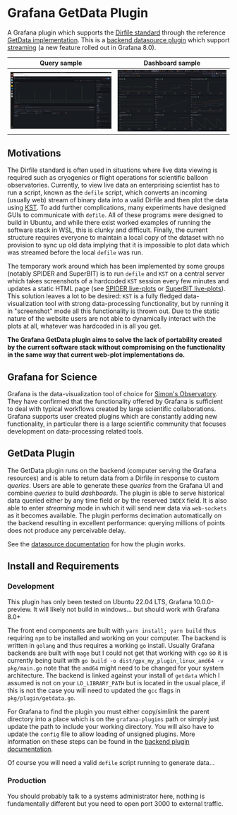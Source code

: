# Grafana GetData Plugin

A Grafana plugin which supports the [Dirfile standard](https://getdata.sourceforge.net/dirfile.html) through the reference [GetData implementation](https://github.com/ketiltrout/getdata). This is a [backend datasource plugin](https://grafana.com/docs/grafana/latest/developers/plugins/backend/) which support [streaming](https://grafana.com/docs/grafana/latest/setup-grafana/set-up-grafana-live/) (a new feature rolled out in Grafana 8.0).

| Query sample | Dashboard sample |
| ------------ | ---------------- |
| <img src="assets/query_bit.png" width = "720"> | <img src="assets/dashboard_bit.png" width = "720"> |

## Motivations

The Dirfile standard is often used in situations where live data viewing is required such as cryogenics or flight operations for scientific balloon observatories. Currently, to view live data an enterprising scientist has to run a script, known as the `defile` script, which converts an incoming (usually web) stream of binary data into a valid Dirfile and then plot the data using [KST](https://kst-plot.kde.org/). To add further complications, many experiments have designed GUIs to communicate with `defile`. All of these programs were designed to build in Ubuntu, and while there exist worked examples of running the software stack in WSL, this is clunky and difficult. Finally, the current structure requires everyone to maintain a local copy of the dataset with no provision to sync up old data implying that it is impossible to plot data which was streamed before the local `defile` was run.

The temporary work around which has been implemented by some groups (notably SPIDER and SuperBIT) is to run `defile` and `KST` on a central server which takes screenshots of a hardcoded `KST` session every few minutes and updates a static HTML page (see [SPIDER live-plots](http://labah.princeton.edu/lloro/) or [SuperBIT live-plots](http://labah.princeton.edu/~susan/bit_plots/views/power.html#15)). This solution leaves a lot to be desired: `KST` is a fully fledged data-visualization tool with strong data-processing functionality, but by running it in "screenshot" mode all this functionality is thrown out. Due to the static nature of the website users are not able to dynamically interact with the plots at all, whatever was hardcoded in is all you get.

**The Grafana GetData plugin aims to solve the lack of portability created by the current software stack without compromising on the functionality in the same way that current web-plot implementations do.**

## Grafana for Science

Grafana is the data-visualization tool of choice for [Simon's Observatory](https://arxiv.org/pdf/2012.10345.pdf). They have confirmed that the functionality offered by Grafana is sufficient to deal with typical workflows created by large scientific collaborations. Grafana supports user created plugins which are constantly adding new functionality, in particular there is a large scientific community that focuses development on data-processing related tools.

## GetData Plugin

The GetData plugin runs on the backend (computer serving the Grafana resources) and is able to return data from a Dirfile in response to custom *queries*. Users are able to generate these *queries* from the Grafana UI and combine *queries* to build *dashboards*. The plugin is able to serve historical data queried either by any time field or by the reserved `INDEX` field. It is also able to enter *streaming* mode in which it will send new data via `web-sockets` as it becomes available. The plugin performs decimation automatically on the backend resulting in excellent performance: querying millions of points does not produce any perceivable delay.

See the [datasource documentation](datasource.md) for how the plugin works.

## Install and Requirements

### Development 

This plugin has only been tested on Ubuntu 22.04 LTS, Grafana 10.0.0-preview. It will likely not build in windows... but should work with Grafana 8.0+

The front end components are built with `yarn install; yarn build` thus requiring `npm` to be installed and working on your computer. The backend is written in `golang` and thus requires a working `go` install. Usually Grafana backends are built with `mage` but I could not get that working with `cgo` so it is currently being built with `go build -o dist/gpx_my_plugin_linux_amd64 -v pkg/main.go` note that the `amd64` might need to be changed for your system architecture. The backend is linked against your install of `getdata` which I assumed is not on your `LD_LIBRARY_PATH` but is located in the usual place, if this is not the case you will need to updated the `gcc` flags in `pkg/plugin/getdata.go`. 

For Grafana to find the plugin you must either copy/simlink the parent directory into a place which is on the `grafana-plugins` path or simply just update the path to include your working directory. You will also have to update the `config` file to allow loading of unsigned plugins. More information on these steps can be found in the [backend plugin documentation](https://grafana.com/tutorials/build-a-data-source-backend-plugin/).

Of course you will need a valid `defile` script running to generate data...

### Production

You should probably talk to a systems administrator here, nothing is fundamentally different but you need to open port 3000 to external traffic.